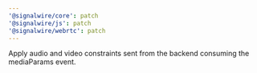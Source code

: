 ```yaml
---
'@signalwire/core': patch
'@signalwire/js': patch
'@signalwire/webrtc': patch
---
```


Apply audio and video constraints sent from the backend consuming the mediaParams event.
